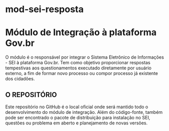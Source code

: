 # mod-sei-resposta

# Módulo de Integração à plataforma Gov.br
O módulo é o responsável por integrar o Sistema Eletrônico de Informações - SEI à plataforma Gov.br. Tem como objetivo proporcionar respostas tempestivas aos questionamentos executado diretamente por usuário externo, a fim de formar novo processo ou compor processo já existente dos cidadões.

## O REPOSITÓRIO
Este repositório no GitHub é o local oficial onde será mantido todo o desenvolvimento do módulo de integração. Além do código-fonte, também pode ser encontrado o pacote de distribuição para instalação no SEI, questões ou problema em aberto e planejamento de novas versões.
